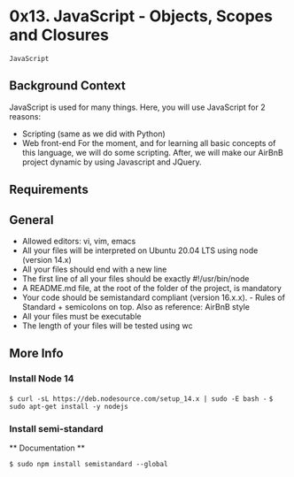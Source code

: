 # 0x13. JavaScript - Objects, Scopes and Closures
```JavaScript```


## Background Context
JavaScript is used for many things. Here, you will use JavaScript for 2 reasons:

- Scripting (same as we did with Python)
- Web front-end
For the moment, and for learning all basic concepts of this language, we will do some scripting. After, we will make our AirBnB project dynamic by using Javascript and JQuery.

## Requirements
## General
- Allowed editors: vi, vim, emacs
- All your files will be interpreted on Ubuntu 20.04 LTS using node (version 14.x)
- All your files should end with a new line
- The first line of all your files should be exactly #!/usr/bin/node
- A README.md file, at the root of the folder of the project, is mandatory
- Your code should be semistandard compliant (version 16.x.x). - Rules of Standard + semicolons on top. Also as reference: AirBnB style
- All your files must be executable
- The length of your files will be tested using wc
## More Info
### Install Node 14
```$ curl -sL https://deb.nodesource.com/setup_14.x | sudo -E bash -```
```$ sudo apt-get install -y nodejs```
### Install semi-standard
** Documentation **

```$ sudo npm install semistandard --global```
